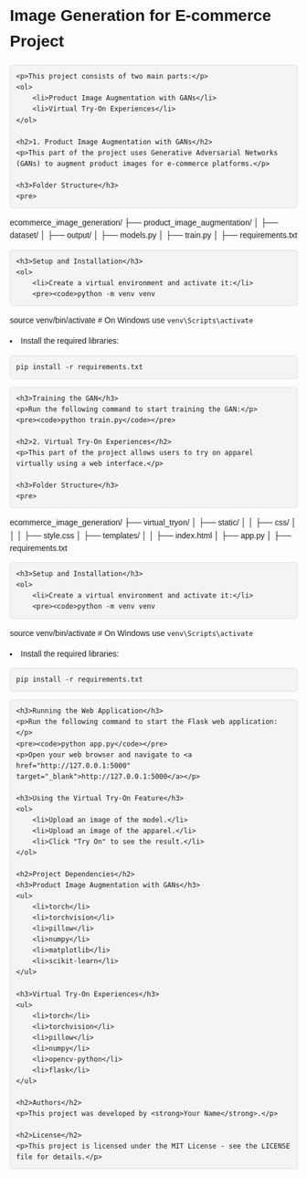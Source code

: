 <!DOCTYPE html>
<html lang="en">
<head>
    <meta charset="UTF-8">
    <meta name="viewport" content="width=device-width, initial-scale=1.0">
    <title>README</title>
    <style>
        body {
            font-family: Arial, sans-serif;
            line-height: 1.6;
            margin: 20px;
        }
        h1, h2, h3 {
            margin-top: 30px;
        }
        pre {
            background-color: #f4f4f4;
            padding: 10px;
            border: 1px solid #ddd;
            border-radius: 5px;
            white-space: pre-wrap;
        }
    </style>
</head>
<body>
    <h1>Image Generation for E-commerce Project</h1>

    <p>This project consists of two main parts:</p>
    <ol>
        <li>Product Image Augmentation with GANs</li>
        <li>Virtual Try-On Experiences</li>
    </ol>

    <h2>1. Product Image Augmentation with GANs</h2>
    <p>This part of the project uses Generative Adversarial Networks (GANs) to augment product images for e-commerce platforms.</p>
    
    <h3>Folder Structure</h3>
    <pre>
ecommerce_image_generation/
├── product_image_augmentation/
│   ├── dataset/
│   ├── output/
│   ├── models.py
│   ├── train.py
│   ├── requirements.txt
    </pre>

    <h3>Setup and Installation</h3>
    <ol>
        <li>Create a virtual environment and activate it:</li>
        <pre><code>python -m venv venv
source venv/bin/activate  # On Windows use `venv\Scripts\activate`</code></pre>
        <li>Install the required libraries:</li>
        <pre><code>pip install -r requirements.txt</code></pre>
    </ol>

    <h3>Training the GAN</h3>
    <p>Run the following command to start training the GAN:</p>
    <pre><code>python train.py</code></pre>

    <h2>2. Virtual Try-On Experiences</h2>
    <p>This part of the project allows users to try on apparel virtually using a web interface.</p>
    
    <h3>Folder Structure</h3>
    <pre>
ecommerce_image_generation/
├── virtual_tryon/
│   ├── static/
│   │   ├── css/
│   │   │   ├── style.css
│   ├── templates/
│   │   ├── index.html
│   ├── app.py
│   ├── requirements.txt
    </pre>

    <h3>Setup and Installation</h3>
    <ol>
        <li>Create a virtual environment and activate it:</li>
        <pre><code>python -m venv venv
source venv/bin/activate  # On Windows use `venv\Scripts\activate`</code></pre>
        <li>Install the required libraries:</li>
        <pre><code>pip install -r requirements.txt</code></pre>
    </ol>

    <h3>Running the Web Application</h3>
    <p>Run the following command to start the Flask web application:</p>
    <pre><code>python app.py</code></pre>
    <p>Open your web browser and navigate to <a href="http://127.0.0.1:5000" target="_blank">http://127.0.0.1:5000</a></p>

    <h3>Using the Virtual Try-On Feature</h3>
    <ol>
        <li>Upload an image of the model.</li>
        <li>Upload an image of the apparel.</li>
        <li>Click "Try On" to see the result.</li>
    </ol>

    <h2>Project Dependencies</h2>
    <h3>Product Image Augmentation with GANs</h3>
    <ul>
        <li>torch</li>
        <li>torchvision</li>
        <li>pillow</li>
        <li>numpy</li>
        <li>matplotlib</li>
        <li>scikit-learn</li>
    </ul>

    <h3>Virtual Try-On Experiences</h3>
    <ul>
        <li>torch</li>
        <li>torchvision</li>
        <li>pillow</li>
        <li>numpy</li>
        <li>opencv-python</li>
        <li>flask</li>
    </ul>

    <h2>Authors</h2>
    <p>This project was developed by <strong>Your Name</strong>.</p>

    <h2>License</h2>
    <p>This project is licensed under the MIT License - see the LICENSE file for details.</p>
</body>
</html>
